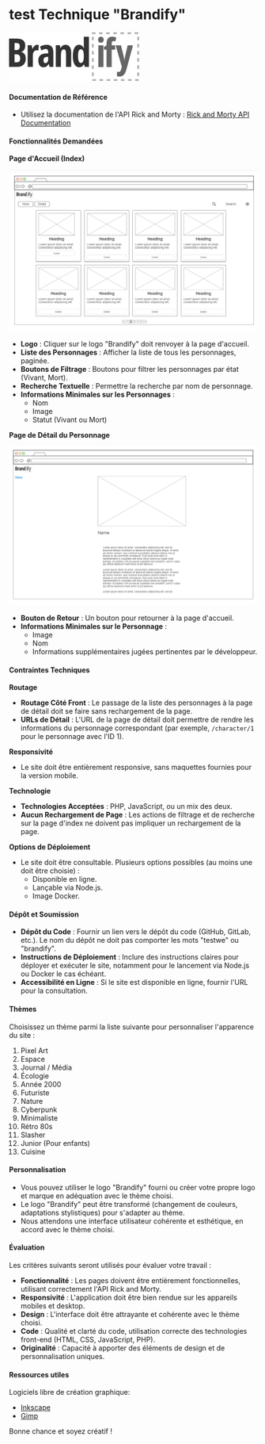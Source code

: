 # test Technique "Brandify"

![logo](/brandify_logo.svg)

#### Documentation de Référence

-   Utilisez la documentation de l'API Rick and Morty : [Rick and Morty API Documentation](https://rickandmortyapi.com/documentation/)

#### Fonctionnalités Demandées

**Page d'Accueil (Index)**

![logo](/brandify_index.png)

-   **Logo** : Cliquer sur le logo "Brandify" doit renvoyer à la page d'accueil.
-   **Liste des Personnages** : Afficher la liste de tous les personnages, paginée.
-   **Boutons de Filtrage** : Boutons pour filtrer les personnages par état (Vivant, Mort).
-   **Recherche Textuelle** : Permettre la recherche par nom de personnage.
-   **Informations Minimales sur les Personnages** :
    -   Nom
    -   Image
    -   Statut (Vivant ou Mort)

**Page de Détail du Personnage**

![logo](/brandify_details.png)

-   **Bouton de Retour** : Un bouton pour retourner à la page d'accueil.
-   **Informations Minimales sur le Personnage** :
    -   Image
    -   Nom
    -   Informations supplémentaires jugées pertinentes par le développeur.

#### Contraintes Techniques

**Routage**

-   **Routage Côté Front** : Le passage de la liste des personnages à la page de détail doit se faire sans rechargement de la page.
-   **URLs de Détail** : L'URL de la page de détail doit permettre de rendre les informations du personnage correspondant (par exemple, `/character/1` pour le personnage avec l'ID 1).

**Responsivité**

-   Le site doit être entièrement responsive, sans maquettes fournies pour la version mobile.

**Technologie**

-   **Technologies Acceptées** : PHP, JavaScript, ou un mix des deux.
-   **Aucun Rechargement de Page** : Les actions de filtrage et de recherche sur la page d'index ne doivent pas impliquer un rechargement de la page.

**Options de Déploiement**

-   Le site doit être consultable. Plusieurs options possibles (au moins une doit être choisie) :
    -   Disponible en ligne.
    -   Lançable via Node.js.
    -   Image Docker.

#### Dépôt et Soumission

-   **Dépôt du Code** : Fournir un lien vers le dépôt du code (GitHub, GitLab, etc.). Le nom du dépôt ne doit pas comporter les mots "testwe" ou "brandify".
-   **Instructions de Déploiement** : Inclure des instructions claires pour déployer et exécuter le site, notamment pour le lancement via Node.js ou Docker le cas échéant.
-   **Accessibilité en Ligne** : Si le site est disponible en ligne, fournir l'URL pour la consultation.

#### Thèmes

Choisissez un thème parmi la liste suivante pour personnaliser l'apparence du site :

1.  Pixel Art
2.  Espace
3.  Journal / Média
4.  Écologie
5.  Année 2000
6.  Futuriste
7.  Nature
8.  Cyberpunk
9.  Minimaliste
10.  Rétro 80s
11.  Slasher
12.  Junior (Pour enfants)
13.  Cuisine

#### Personnalisation

-   Vous pouvez utiliser le logo "Brandify" fourni ou créer votre propre logo et marque en adéquation avec le thème choisi.
-   Le logo "Brandify" peut être transformé (changement de couleurs, adaptations stylistiques) pour s'adapter au thème.
-   Nous attendons une interface utilisateur cohérente et esthétique, en accord avec le thème choisi.

#### Évaluation

Les critères suivants seront utilisés pour évaluer votre travail :

-   **Fonctionnalité** : Les pages doivent être entièrement fonctionnelles, utilisant correctement l'API Rick and Morty.
-   **Responsivité** : L'application doit être bien rendue sur les appareils mobiles et desktop.
-   **Design** : L'interface doit être attrayante et cohérente avec le thème choisi.
-   **Code** : Qualité et clarté du code, utilisation correcte des technologies front-end (HTML, CSS, JavaScript, PHP).
-   **Originalité** : Capacité à apporter des éléments de design et de personnalisation uniques.


#### Ressources utiles 
Logiciels libre de création graphique: 
- [Inkscape](https://inkscape.org/fr/)
- [Gimp](https://www.gimp.org/downloads/)

Bonne chance et soyez créatif !